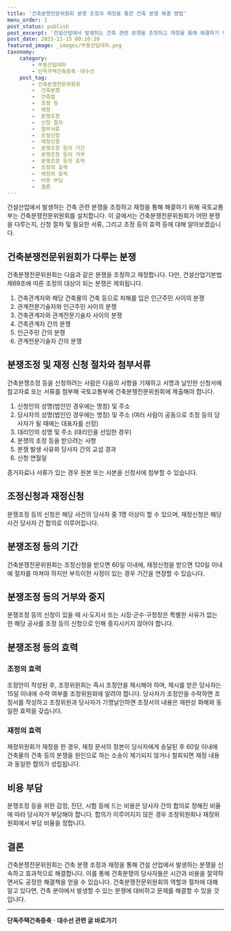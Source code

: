 ```yaml
---
title: '건축분쟁전문위원회 분쟁 조정과 재정을 통한 건축 분쟁 해결 방법'
menu_order: 1
post_status: publish
post_excerpt: '건설산업에서 발생하는 건축 관련 분쟁을 조정하고 재정을 통해 해결하기 위해 국토교통부는 건축분쟁전문위원회를 설치합니다. 이 글에서는 건축분쟁전문위원회가 어떤 분쟁을 다루는지, 신청 절차 및 필요한 서류, 그리고 조정 등의 효력 등에 대해 알아보겠습니다.'
post_date: 2023-11-15 00:10:39
featured_image: _images/부동산임대차.png
taxonomy:
    category:
        - 부동산임대차
        - 단독주택건축증축ㆍ대수선
    post_tag:
        - 건축분쟁전문위원회
        -  건축분쟁
        -  건축법
        -  조정 등
        -  재정
        -  분쟁조정
        -  신청 절차
        -  첨부서류
        -  조정신청
        -  재정신청
        -  분쟁조정 등의 기간
        -  분쟁조정 등의 거부
        -  분쟁조정 등의 효력
        -  조정의 효력
        -  재정의 효력
        -  비용 부담
        -  결론
---
```



건설산업에서 발생하는 건축 관련 분쟁을 조정하고 재정을 통해 해결하기 위해 국토교통부는 건축분쟁전문위원회를 설치합니다. 이 글에서는 건축분쟁전문위원회가 어떤 분쟁을 다루는지, 신청 절차 및 필요한 서류, 그리고 조정 등의 효력 등에 대해 알아보겠습니다.

## 건축분쟁전문위원회가 다루는 분쟁

건축분쟁전문위원회는 다음과 같은 분쟁을 조정하고 재정합니다. 다만, 건설산업기본법 제69조에 따른 조정의 대상이 되는 분쟁은 제외됩니다.

1. 건축관계자와 해당 건축물의 건축 등으로 피해를 입은 인근주민 사이의 분쟁
2. 관계전문기술자와 인근주민 사이의 분쟁
3. 건축관계자와 관계전문기술자 사이의 분쟁
4. 건축관계자 간의 분쟁
5. 인근주민 간의 분쟁
6. 관계전문기술자 간의 분쟁

## 분쟁조정 및 재정 신청 절차와 첨부서류

건축분쟁조정 등을 신청하려는 사람은 다음의 사항을 기재하고 서명과 날인한 신청서에 참고자료 또는 서류를 첨부해 국토교통부에 건축분쟁전문위원회에 제출해야 합니다.

1. 신청인의 성명(법인인 경우에는 명칭) 및 주소
2. 당사자의 성명(법인인 경우에는 명칭) 및 주소 (여러 사람이 공동으로 조정 등의 당사자가 될 때에는 대표자를 선정)
3. 대리인의 성명 및 주소 (대리인을 선임한 경우)
4. 분쟁의 조정 등을 받으려는 사항
5. 분쟁 발생 사유와 당사자 간의 교섭 경과
6. 신청 연월일

증거자료나 서류가 있는 경우 원본 또는 사본을 신청서에 첨부할 수 있습니다.

## 조정신청과 재정신청

분쟁조정 등의 신청은 해당 사건의 당사자 중 1명 이상이 할 수 있으며, 재정신청은 해당 사건 당사자 간 합의로 이루어집니다.

## 분쟁조정 등의 기간

건축분쟁전문위원회는 조정신청을 받으면 60일 이내에, 재정신청을 받으면 120일 이내에 절차를 마쳐야 하지만 부득이한 사정이 있는 경우 기간을 연장할 수 있습니다.

## 분쟁조정 등의 거부와 중지

분쟁조정 등의 신청이 있을 때 시·도지사 또는 시장·군수·구청장은 특별한 사유가 없는 한 해당 공사를 조정 등의 신청으로 인해 중지시키지 않아야 합니다.

## 분쟁조정 등의 효력

### 조정의 효력

조정안이 작성된 후, 조정위원회는 즉시 조정안을 제시해야 하며, 제시를 받은 당사자는 15일 이내에 수락 여부를 조정위원회에 알려야 합니다. 당사자가 조정안을 수락하면 조정서를 작성하고 조정위원과 당사자가 기명날인하면 조정서의 내용은 재판상 화해와 동일한 효력을 갖습니다.

### 재정의 효력

재정위원회가 재정을 한 경우, 재정 문서의 정본이 당사자에게 송달된 후 60일 이내에 건축물의 건축 등의 분쟁을 원인으로 하는 소송이 제기되지 않거나 철회되면 재정 내용과 동일한 합의가 성립됩니다.

## 비용 부담

분쟁조정 등을 위한 감정, 진단, 시험 등에 드는 비용은 당사자 간의 합의로 정해진 비율에 따라 당사자가 부담해야 합니다. 합의가 이루어지지 않은 경우 조정위원회나 재정위원회에서 부담 비율을 정합니다.

## 결론

건축분쟁전문위원회는 건축 분쟁 조정과 재정을 통해 건설 산업에서 발생하는 분쟁을 신속하고 효과적으로 해결합니다. 이를 통해 건축분쟁의 당사자들은 시간과 비용을 절약하면서도 공정한 해결책을 얻을 수 있습니다. 건축분쟁전문위원회의 역할과 절차에 대해 알고 있다면, 건축 분야에서 발생할 수 있는 분쟁에 대비하고 문제를 해결할 수 있을 것입니다.
<!-- wp:separator -->
<hr class="wp-block-separator has-alpha-channel-opacity"/>
<!-- /wp:separator -->

<!-- wp:group {"backgroundColor":"base","layout":{"type":"constrained"}} -->
<div class="wp-block-group has-base-background-color has-background"><!-- wp:paragraph {"align":"center","fontSize":"medium"} -->
<p class="has-text-align-center has-large-font-size"><strong>단독주택건축증축ㆍ대수선 관련 글 바로가기</strong></p>
<!-- /wp:paragraph -->


<!-- wp:latest-posts
{"categories":[{"id":22770,"count":19,"description":"","link":"https://uknowlaw.com/category/%eb%8b%a8%eb%8f%85%ec%a3%bc%ed%83%9d%ea%b1%b4%ec%b6%95%ec%a6%9d%ec%b6%95%e3%86%8d%eb%8c%80%ec%88%98%ec%84%a0/","name":"단독주택건축증축ㆍ대수선","slug":"단독주택건축증축ㆍ대수선","taxonomy":"category","parent":0,"meta":[],"_links":{"self":[{"href":"https://uknowlaw.com/wp-json/wp/v2/categories/22770"}],"collection":[{"href":"https://uknowlaw.com/wp-json/wp/v2/categories"}],"about":[{"href":"https://uknowlaw.com/wp-json/wp/v2/taxonomies/category"}],"wp:post_type":[{"href":"https://uknowlaw.com/wp-json/wp/v2/posts?categories=22770"}],"curies":[{"name":"wp","href":"https://api.w.org/{rel}","templated":true}]}}],"postsToShow":100,"excerptLength":28,"postLayout":"grid","columns":2,"featuredImageAlign":"left","featuredImageSizeSlug":"large","fontSize":"small"} /--></div>
<!-- /wp:group -->